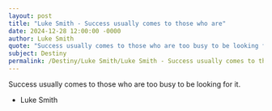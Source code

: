 ```yaml
---
layout: post
title: "Luke Smith - Success usually comes to those who are"
date: 2024-12-28 12:00:00 -0000
author: Luke Smith
quote: "Success usually comes to those who are too busy to be looking for it."
subject: Destiny
permalink: /Destiny/Luke Smith/Luke Smith - Success usually comes to those who are
---
```


Success usually comes to those who are too busy to be looking for it.

- Luke Smith
